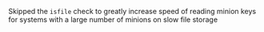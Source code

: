 Skipped the `isfile` check to greatly increase speed of reading minion keys for systems with a large number of minions on slow file storage
